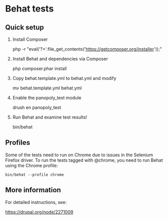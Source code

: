 Behat tests
===========

Quick setup
-----------

 
 1. Install Composer

    php -r "eval('?>'.file_get_contents('https://getcomposer.org/installer'));"
 
 2. Install Behat and dependencies via Composer

    php composer.phar install

 3. Copy behat.template.yml to behat.yml and modify

    mv behat.template.yml behat.yml
 
 4. Enable the panopoly_test module

    drush en panopoly_test

 5. Run Behat and examine test results!
 
    bin/behat

Profiles
-----------

Some of the tests need to run on Chrome due to issues in the Selenium Firefox 
driver. To run the tests tagged with @chrome, you need to run Behat using the 
Chrome profile:

    bin/behat --profile chrome

More information
----------------

For detailed instructions, see:

  https://drupal.org/node/2271009

